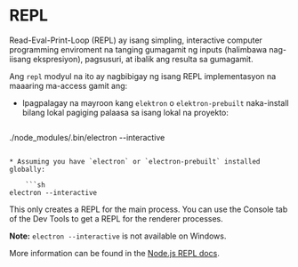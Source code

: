 # REPL

Read-Eval-Print-Loop (REPL) ay isang simpling, interactive computer programming enviroment na tanging gumagamit ng inputs (halimbawa nag-iisang ekspresiyon), pagsusuri, at ibalik ang resulta sa gumagamit.

Ang `repl` modyul na ito ay nagbibigay ng isang REPL implementasyon na maaaring ma-access gamit ang:

* Ipagpalagay na mayroon kang `elektron` o `elektron-prebuilt` naka-install bilang lokal pagiging palaasa sa isang lokal na proyekto:
    
    ```sh
./node_modules/.bin/electron --interactive
```

* Assuming you have `electron` or `electron-prebuilt` installed globally:
    
    ```sh
electron --interactive
```

This only creates a REPL for the main process. You can use the Console tab of the Dev Tools to get a REPL for the renderer processes.

**Note:** `electron --interactive` is not available on Windows.

More information can be found in the [Node.js REPL docs](https://nodejs.org/dist/latest/docs/api/repl.html).
